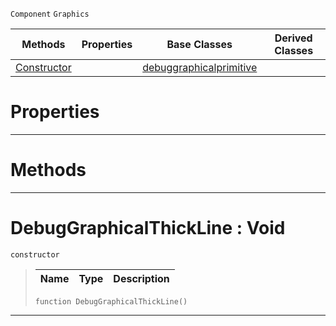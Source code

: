  `Component` `Graphics`



|Methods|Properties|Base Classes|Derived Classes|
|---|---|---|---|
|[ Constructor](debuggraphicalthickline.md#debuggraphicalthickline)| |[debuggraphicalprimitive](debuggraphicalprimitive.md)| |


 #  Properties


---  
 #  Methods


---  
 #  DebugGraphicalThickLine : Void

 `constructor`

> 
> |Name|Type|Description|
> |---|---|---|
> ```TS:Nada
> function DebugGraphicalThickLine()
> ``` 


---  
 

 